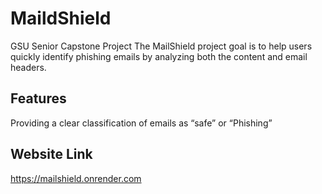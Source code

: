 # MaildShield
GSU Senior Capstone Project 
The MailShield project goal is to help users quickly identify phishing emails by analyzing both the content and email headers.

## Features

Providing a clear classification of emails as “safe” or “Phishing”

## Website Link 
https://mailshield.onrender.com 

